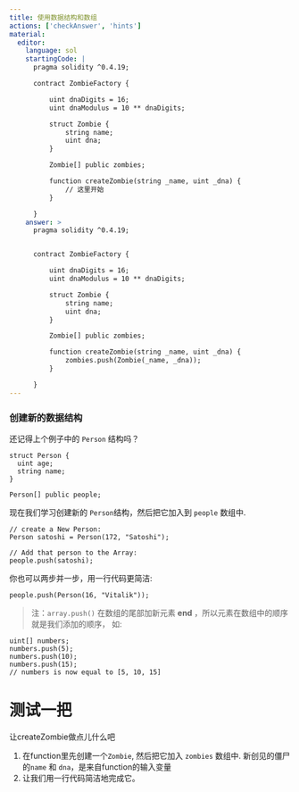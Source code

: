 ```yaml
---
title: 使用数据结构和数组
actions: ['checkAnswer', 'hints']
material:
  editor:
    language: sol
    startingCode: |
      pragma solidity ^0.4.19;

      contract ZombieFactory {

          uint dnaDigits = 16;
          uint dnaModulus = 10 ** dnaDigits;

          struct Zombie {
              string name;
              uint dna;
          }

          Zombie[] public zombies;

          function createZombie(string _name, uint _dna) {
              // 这里开始
          }

      }
    answer: >
      pragma solidity ^0.4.19;


      contract ZombieFactory {

          uint dnaDigits = 16;
          uint dnaModulus = 10 ** dnaDigits;

          struct Zombie {
              string name;
              uint dna;
          }

          Zombie[] public zombies;

          function createZombie(string _name, uint _dna) {
              zombies.push(Zombie(_name, _dna));
          }

      }
---
```


### 创建新的数据结构

还记得上个例子中的 `Person` 结构吗？

```
struct Person {
  uint age;
  string name;
}

Person[] public people;
```

现在我们学习创建新的 `Person`结构，然后把它加入到 `people` 数组中.

```
// create a New Person:
Person satoshi = Person(172, "Satoshi");

// Add that person to the Array:
people.push(satoshi);
```

你也可以两步并一步，用一行代码更简洁:

```
people.push(Person(16, "Vitalik"));
```

> 注：`array.push()` 在数组的尾部加新元素 **end** ，所以元素在数组中的顺序就是我们添加的顺序， 如:

```
uint[] numbers;
numbers.push(5);
numbers.push(10);
numbers.push(15);
// numbers is now equal to [5, 10, 15]
```

# 测试一把

让createZombie做点儿什么吧

1. 在function里先创建一个`Zombie`, 然后把它加入 `zombies` 数组中. 新创见的僵尸的`name` 和 `dna`，是来自function的输入变量
2. 让我们用一行代码简洁地完成它。
